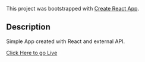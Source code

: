 This project was bootstrapped with [Create React App](https://github.com/facebook/create-react-app).

## Description

Simple App created with React and external API.

[Click Here to go Live](https://michal-worwag.github.io/recipe-search)
